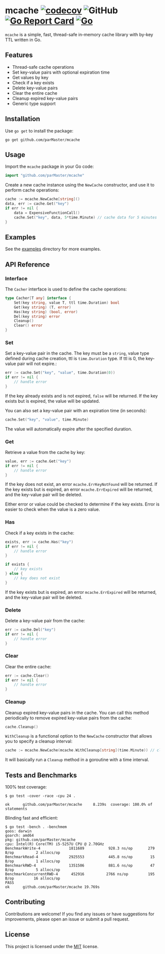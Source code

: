 # mcache [![codecov](https://codecov.io/gh/parMaster/mcache/branch/main/graph/badge.svg?token=K6685ZN3YS)](https://codecov.io/gh/parMaster/mcache) ![GitHub](https://img.shields.io/github/license/parMaster/mcache) [![Go Report Card](https://goreportcard.com/badge/github.com/parMaster/mcache)](https://goreportcard.com/report/github.com/parMaster/mcache) [![Go](https://github.com/parMaster/zoomrs/actions/workflows/go.yml/badge.svg)](https://github.com/parMaster/zoomrs/actions/workflows/go.yml)

`mcache` is a simple, fast, thread-safe in-memory cache library with by-key TTL written in Go.

## Features

- Thread-safe cache operations
- Set key-value pairs with optional expiration time
- Get values by key
- Check if a key exists
- Delete key-value pairs
- Clear the entire cache
- Cleanup expired key-value pairs
- Generic type support

## Installation

Use `go get` to install the package:

```shell
go get github.com/parMaster/mcache
```

## Usage

Import the `mcache` package in your Go code:

```go
import "github.com/parMaster/mcache"
```

Create a new cache instance using the `NewCache` constructor, and use it to perform cache operations:

```go
cache := mcache.NewCache[string]()
data, err := cache.Get("key")
if err != nil {
	data = ExpensiveFunctionCall()
	cache.Set("key", data, 5*time.Minute) // cache data for 5 minutes
}
```
## Examples

See the [examples](https://github.com/parMaster/mcache/tree/main/examples) directory for more examples.

## API Reference

### Interface

The `Cacher` interface is used to define the cache operations:
```go
type Cacher[T any] interface {
	Set(key string, value T, ttl time.Duration) bool
	Get(key string) (T, error)
	Has(key string) (bool, error)
	Del(key string) error
	Cleanup()
	Clear() error
}
```

### Set

Set a key-value pair in the cache. The key must be a `string`, value type defined during cache creation, ttl is `time.Duration` type. If ttl is 0, the key-value pair will not expire.:

```go
err := cache.Set("key", "value", time.Duration(0))
if err != nil {
    // handle error
}
```

If the key already exists and is not expired, `false` will be returned. If the key exists but is expired, the value will be updated.

You can also set a key-value pair with an expiration time (in seconds):

```go
cache.Set("key", "value", time.Minute)
```

The value will automatically expire after the specified duration.

### Get

Retrieve a value from the cache by key:

```go
value, err := cache.Get("key")
if err != nil {
    // handle error
}
```

If the key does not exist, an error `mcache.ErrKeyNotFound` will be returned. If the key exists but is expired, an error `mcache.ErrExpired` will be returned, and the key-value pair will be deleted.

Either error or value could be checked to determine if the key exists. Error is easier to check when the value is a zero value.

### Has

Check if a key exists in the cache:

```go
exists, err := cache.Has("key")
if err != nil {
    // handle error
}

if exists {
    // key exists
} else {
    // key does not exist
}
```

If the key exists but is expired, an error `mcache.ErrExpired` will be returned, and the key-value pair will be deleted.

### Delete

Delete a key-value pair from the cache:

```go
err := cache.Del("key")
if err != nil {
    // handle error
}
```

### Clear

Clear the entire cache:

```go
err := cache.Clear()
if err != nil {
    // handle error
}
```

### Cleanup

Cleanup expired key-value pairs in the cache. You can call this method periodically to remove expired key-value pairs from the cache:

```go
cache.Cleanup()
```

`WithCleanup` is a functional option to the `NewCache` constructor that allows you to specify a cleanup interval:

```go
cache := mcache.NewCache(mcache.WithCleanup[string](time.Minute)) // cleanup every 60 seconds
```
It will basically run a `Cleanup` method in a goroutine with a time interval.

## Tests and Benchmarks

100% test coverage:

```shell
$ go test -cover -race -cpu 24 .

ok      github.com/parMaster/mcache     8.239s  coverage: 100.0% of statements
```
Blinding fast and efficient:

```shell
$ go test -bench . -benchmem
goos: darwin
goarch: amd64
pkg: github.com/parMaster/mcache
cpu: Intel(R) Core(TM) i5-5257U CPU @ 2.70GHz
BenchmarkWrite-4           	 1811689	       928.3 ns/op	     279 B/op	       2 allocs/op
BenchmarkRead-4            	 2925553	       445.8 ns/op	      15 B/op	       1 allocs/op
BenchmarkRWD-4             	 1351506	       881.6 ns/op	      47 B/op	       5 allocs/op
BenchmarkConcurrentRWD-4   	  452916	      2766 ns/op	     195 B/op	      16 allocs/op
PASS
ok  	github.com/parMaster/mcache	19.769s
```

## Contributing

Contributions are welcome! If you find any issues or have suggestions for improvements, please open an issue or submit a pull request.

## License

This project is licensed under the [MIT](https://choosealicense.com/licenses/mit/) license.
